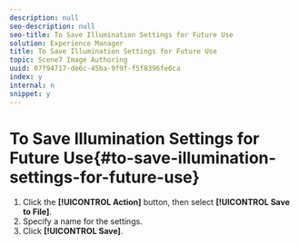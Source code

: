 ```yaml
---
description: null
seo-description: null
seo-title: To Save Illumination Settings for Future Use
solution: Experience Manager
title: To Save Illumination Settings for Future Use
topic: Scene7 Image Authoring
uuid: 07f94717-de6c-45ba-9f9f-f5f8396fe6ca
index: y
internal: n
snippet: y
---
```


# To Save Illumination Settings for Future Use{#to-save-illumination-settings-for-future-use}

1. Click the **[!UICONTROL Action]** button, then select **[!UICONTROL Save to File]**.
1. Specify a name for the settings.
1. Click **[!UICONTROL Save]**.

